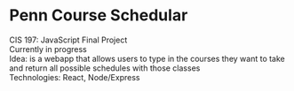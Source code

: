 # Penn Course Schedular

CIS 197: JavaScript Final Project  
Currently in progress  
Idea: is a webapp that allows users to type in the courses they want to take and return all possible schedules with those classes  
Technologies: React, Node/Express


